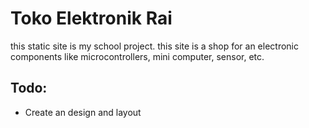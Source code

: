 # Toko Elektronik Rai

this static site is my school project. this site is a shop for an electronic components like microcontrollers, mini computer, sensor, etc.

## Todo: 
* Create an design and layout